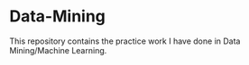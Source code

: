 # Data-Mining
This repository contains the practice work I have done in Data Mining/Machine Learning.
